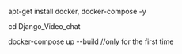 apt-get install docker, docker-compose -y

cd Django_Video_chat

docker-compose up --build //only for the first time
